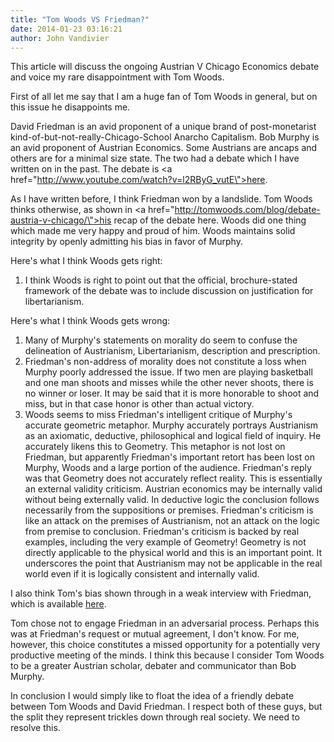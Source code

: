 ```yaml
---
title: "Tom Woods VS Friedman?"
date: 2014-01-23 03:16:21
author: John Vandivier
---
```




This article will discuss the ongoing Austrian V Chicago Economics debate and voice my rare disappointment with Tom Woods.

First of all let me say that I am a huge fan of Tom Woods in general, but on this issue he disappoints me.

David Friedman is an avid proponent of a unique brand of post-monetarist kind-of-but-not-really-Chicago-School Anarcho Capitalism. Bob Murphy is an avid proponent of Austrian Economics. Some Austrians are ancaps and others are for a minimal size state. The two had a debate which I have written on in the past. The debate is <a href=\"http://www.youtube.com/watch?v=l2RByG_vutE\">here</a>.

As I have written before, I think Friedman won by a landslide. Tom Woods thinks otherwise, as shown in <a href=\"http://tomwoods.com/blog/debate-austria-v-chicago/\">his recap of the debate here</a>. Woods did one thing which made me very happy and proud of him. Woods maintains solid integrity by openly admitting his bias in favor of Murphy.

Here's what I think Woods gets right:
<ol>
	<li>I think Woods is right to point out that the official, brochure-stated framework of the debate was to include discussion on justification for libertarianism.</li>
</ol>
Here's what I think Woods gets wrong:
<ol>
	<li>Many of Murphy's statements on morality do seem to confuse the delineation of Austrianism, Libertarianism, description and prescription.</li>
	<li>Friedman's non-address of morality does not constitute a loss when Murphy poorly addressed the issue. If two men are playing basketball and one man shoots and misses while the other never shoots, there is no winner or loser. It may be said that it is more honorable to shoot and miss, but in that case honor is other than actual victory.</li>
	<li>Woods seems to miss Friedman's intelligent critique of Murphy's accurate geometric metaphor. Murphy accurately portrays Austrianism as an axiomatic, deductive, philosophical and logical field of inquiry. He accurately likens this to Geometry. This metaphor is not lost on Friedman, but apparently Friedman's important retort has been lost on Murphy, Woods and a large portion of the audience. Friedman's reply was that Geometry does not accurately reflect reality. This is essentially an external validity criticism. Austrian economics may be internally valid without being externally valid. In deductive logic the conclusion follows necessarily from the suppositions or premises. Friedman's criticism is like an attack on the premises of Austrianism, not an attack on the logic from premise to conclusion. Friedman's criticism is backed by real examples, including the very example of Geometry! Geometry is not directly applicable to the physical world and this is an important point. It underscores the point that Austrianism may not be applicable in the real world even if it is logically consistent and internally valid.</li>
</ol>
I also think Tom's bias shown through in a weak interview with Friedman, which is available <a href=\"http://www.schiffradio.com/pg/jsp/verticals/archive.jsp?dispid=310&amp;pid=62973\">here</a>.

Tom chose not to engage Friedman in an adversarial process. Perhaps this was at Friedman's request or mutual agreement, I don't know. For me, however, this choice constitutes a missed opportunity for a potentially very productive meeting of the minds. I think this because I consider Tom Woods to be a greater Austrian scholar, debater and communicator than Bob Murphy.

In conclusion I would simply like to float the idea of a friendly debate between Tom Woods and David Friedman. I respect both of these guys, but the split they represent trickles down through real society. We need to resolve this.